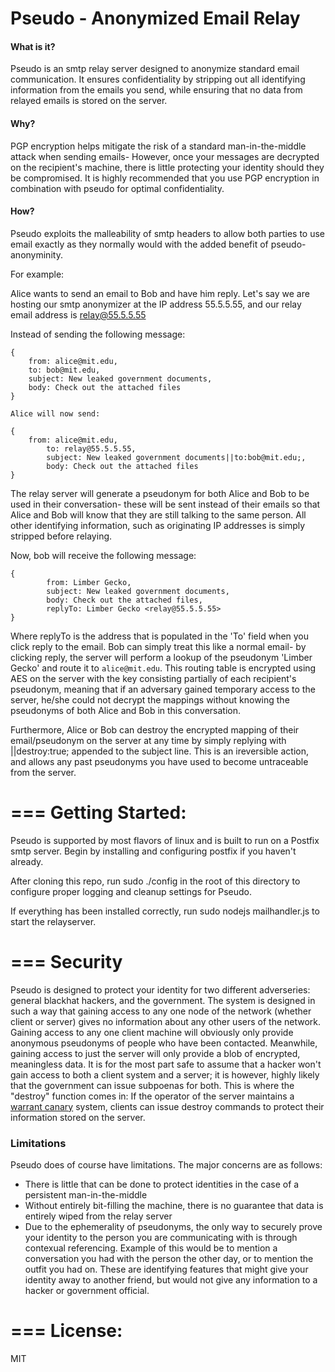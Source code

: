 Pseudo - Anonymized Email Relay
===
#### What is it?
Pseudo is an smtp relay server designed to anonymize standard email communication. It ensures confidentiality by stripping out all identifying information from the emails you send, while ensuring that no data from relayed emails is stored on the server.

#### Why?
PGP encryption helps mitigate the risk of a standard man-in-the-middle attack when sending emails- However, once your messages are decrypted on the recipient's machine, there is little protecting your identity should they be compromised. It is highly recommended that you use PGP encryption in combination with pseudo for optimal confidentiality.

#### How?
Pseudo exploits the malleability of smtp headers to allow both parties to use email exactly as they normally would with the added benefit of pseudo-anonyminity.

For example: 

Alice wants to send an email to Bob and have him reply.
Let's say we are hosting our smtp anonymizer at the IP address 55.5.5.55, and our relay email address is relay@55.5.5.55


Instead of sending the following message:

```
{
	from: alice@mit.edu,
	to: bob@mit.edu,
	subject: New leaked government documents,
	body: Check out the attached files
}
```
```
Alice will now send:

{
	from: alice@mit.edu,
        to: relay@55.5.5.55,
        subject: New leaked government documents||to:bob@mit.edu;,
        body: Check out the attached files
}
```

The relay server will generate a pseudonym for both Alice and Bob to be used in their conversation- these will be sent instead of their emails so that Alice and Bob will know that they are still talking to the same person. All other identifying information, such as originating IP addresses is simply stripped before relaying.

Now, bob will receive the following message:

```
{
        from: Limber Gecko,
        subject: New leaked government documents,
        body: Check out the attached files,
        replyTo: Limber Gecko <relay@55.5.5.55>
}
```

Where replyTo is the address that is populated in the 'To' field when you click reply to the email. Bob can simply treat this like a normal email- by clicking reply, the server will perform a lookup of the pseudonym 'Limber Gecko' and route it to `alice@mit.edu`. This routing table is encrypted using AES on the server with the key consisting partially of each recipient's pseudonym, meaning that if an adversary gained temporary access to the server, he/she could not decrypt the mappings without knowing the pseudonyms of both Alice and Bob in this conversation.

Furthermore, Alice or Bob can destroy the encrypted mapping of their email/pseudonym on the server at any time by simply replying with ||destroy:true; appended to the subject line. This is an ireversible action, and allows any past pseudonyms you have used to become untraceable from the server.

===
Getting Started:
=== 
Pseudo is supported by most flavors of linux and is built to run on a Postfix smtp server. Begin by installing and configuring postfix if you haven't already.

After cloning this repo, run sudo ./config in the root of this directory to configure proper logging and cleanup settings for Pseudo.

If everything has been installed correctly, run sudo nodejs mailhandler.js to start the relayserver.

===
Security
===

Pseudo is designed to protect your identity for two different adverseries: general blackhat hackers, and the government. The system is designed in such a way that gaining access to any one node of the network (whether client or server) gives no information about any other users of the network. Gaining access to any one client machine will obviously only provide anonymous pseudonyms of people who have been contacted. Meanwhile, gaining access to just the server will only provide a blob of encrypted, meaningless data. It is for the most part safe to assume that a hacker won't gain access to both a client system and a server; it is however, highly likely that the government can issue subpoenas for both. This is where the "destroy" function comes in: If the operator of the server maintains a [warrant canary](http://en.wikipedia.org/wiki/Warrant_canary) system, clients can issue destroy commands to protect their information stored on the server.

### Limitations

Pseudo does of course have limitations. The major concerns are as follows:

- There is little that can be done to protect identities in the case of a persistent man-in-the-middle
- Without entirely bit-filling the machine, there is no guarantee that data is entirely wiped from the relay server
- Due to the ephemerality of pseudonyms, the only way to securely prove your identity to the person you are communicating with is through contexual referencing. Example of this would be to mention a conversation you had with the person the other day, or to mention the outfit you had on. These are identifying features that might give your identity away to another friend, but would not give any information to a hacker or government official.

===
License:
===
MIT
